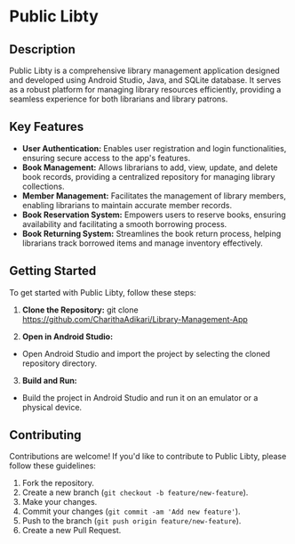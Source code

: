 # Public Libty

## Description

Public Libty is a comprehensive library management application designed and developed using Android Studio, Java, and SQLite database. It serves as a robust platform for managing library resources efficiently, providing a seamless experience for both librarians and library patrons.

## Key Features

- **User Authentication:** Enables user registration and login functionalities, ensuring secure access to the app's features.
- **Book Management:** Allows librarians to add, view, update, and delete book records, providing a centralized repository for managing library collections.
- **Member Management:** Facilitates the management of library members, enabling librarians to maintain accurate member records.
- **Book Reservation System:** Empowers users to reserve books, ensuring availability and facilitating a smooth borrowing process.
- **Book Returning System:** Streamlines the book return process, helping librarians track borrowed items and manage inventory effectively.

## Getting Started

To get started with Public Libty, follow these steps:

1. **Clone the Repository:**
git clone https://github.com/CharithaAdikari/Library-Management-App


2. **Open in Android Studio:**
- Open Android Studio and import the project by selecting the cloned repository directory.

3. **Build and Run:**
- Build the project in Android Studio and run it on an emulator or a physical device.

## Contributing

Contributions are welcome! If you'd like to contribute to Public Libty, please follow these guidelines:

1. Fork the repository.
2. Create a new branch (`git checkout -b feature/new-feature`).
3. Make your changes.
4. Commit your changes (`git commit -am 'Add new feature'`).
5. Push to the branch (`git push origin feature/new-feature`).
6. Create a new Pull Request.


